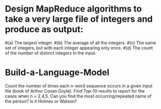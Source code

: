 
# Design MapReduce algorithms to take a very large file of integers and produce as output:
#(a) The largest integer.
#(b) The average of all the integers.
#(c) The same set of integers, but with each integer appearing only once.
#(d) The count of the number of distinct integers in the input.



# Build-a-Language-Model
Count the number of times each n-word sequence occurs in a given input file (book of Arthur Conan Doyle).
Find Top-10 results to report for the cases when n = 2,4,5. 
Can you find the most occurring/repeated name of the person? Is it Holmes or Watson? 
